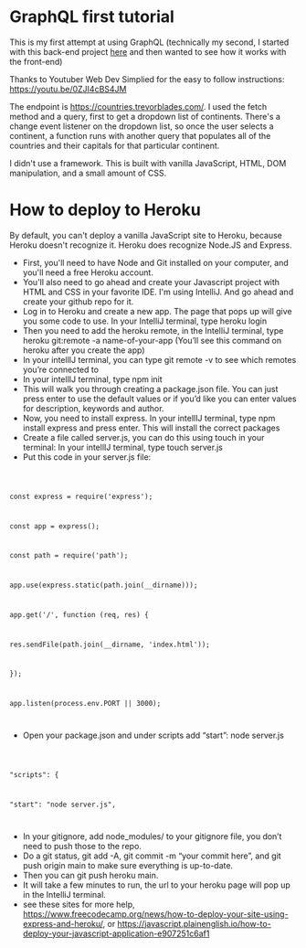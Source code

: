 # GraphQL first tutorial

This is my first attempt at using GraphQL (technically my second, I started with this back-end project <a href="https://youtu.be/ZQL7tL2S0oQ">here</a> and then wanted to see how it works with the front-end)

Thanks to Youtuber Web Dev Simplied for the easy to follow instructions: https://youtu.be/0ZJI4cBS4JM

The endpoint is https://countries.trevorblades.com/. I used the fetch method and a query, first to get a dropdown list of continents. There's a change event listener on the dropdown list, so once the user selects a continent, a function runs with another query that populates all of the countries and their capitals for that particular continent.

I didn't use a framework. This is built with vanilla JavaScript, HTML, DOM manipulation, and a small amount of CSS.

# How to deploy to Heroku

By default, you can't deploy a vanilla JavaScript site to Heroku, because Heroku doesn't recognize it. Heroku does recognize Node.JS and Express. 

- First, you'll need to have Node and Git installed on your computer, and you'll need a free Heroku account. 
- You'll also need to go ahead and create your Javascript project with HTML and CSS in your favorite IDE. I'm using IntelliJ. And go ahead and create your github repo for it.
- Log in to Heroku and create a new app. The page that pops up will give you some code to use. In your IntelliJ terminal, type heroku login
- Then you need to add the heroku remote, in the IntelliJ terminal, type heroku git:remote -a name-of-your-app (You’ll see this command on heroku after you create the app)
- In your intellIJ terminal, you can type git remote -v to see which remotes you’re connected to
- In your intellIJ terminal, type npm init
- This will walk you through creating a package.json file. You can just press enter to use the default values or if you’d like you can enter values for description, keywords and author.
- Now, you need to install express. In your intellIJ terminal, type npm install express and press enter. This will install the correct packages
- Create a file called server.js, you can do this using touch in your terminal: In your intellIJ terminal, type touch server.js
- Put this code in your server.js file:

<code>

  const express = require('express');

  const app = express();

  const path = require('path');

  app.use(express.static(path.join(__dirname)));

  app.get('/', function (req, res) {
  
  res.sendFile(path.join(__dirname, 'index.html'));
  
  });

  app.listen(process.env.PORT || 3000);
  
</code>

- Open your package.json and under scripts add “start”: node server.js

<code>

  "scripts": {
  
  "start": "node server.js",
  
</code>
  
  - In your gitignore, add node_modules/ to your gitignore file, you don’t need to push those to the repo.
  - Do a git status, git add -A, git commit -m “your commit here”, and git push origin main to make sure everything is up-to-date.
  - Then you can git push heroku main.
  - It will take a few minutes to run, the url to your heroku page will pop up in the IntelliJ terminal.
  - see these sites for more help, https://www.freecodecamp.org/news/how-to-deploy-your-site-using-express-and-heroku/, or https://javascript.plainenglish.io/how-to-deploy-your-javascript-application-e907251c6af1


  


